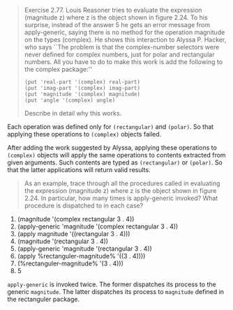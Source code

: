 > Exercise 2.77.  Louis Reasoner tries to evaluate the expression (magnitude z)
> where z is the object shown in figure 2.24. To his surprise, instead of the
> answer 5 he gets an error message from apply-generic, saying there is no method
> for the operation magnitude on the types (complex). He shows this interaction
> to Alyssa P. Hacker, who says ``The problem is that the complex-number
> selectors were never defined for complex numbers, just for polar and
> rectangular numbers. All you have to do to make this work is add the following
> to the complex package:''
>
>     (put 'real-part '(complex) real-part)
>     (put 'imag-part '(complex) imag-part)
>     (put 'magnitude '(complex) magnitude)
>     (put 'angle '(complex) angle)
>
> Describe in detail why this works.

Each operation was defined only for `(rectangular)` and `(polar)`.
So that applying these operations to `(complex)` objects failed.

After adding the work suggested by Alyssa, applying these operations to
`(complex)` objects will apply the same operations to contents extracted from
given arguments.  Such contents are typed as `(rectangular)` or `(polar)`.
So that the latter applications will return valid results.

> As an example, trace through all the procedures called in evaluating the
> expression (magnitude z) where z is the object shown in figure 2.24. In
> particular, how many times is apply-generic invoked? What procedure is
> dispatched to in each case?

1. (magnitude '(complex rectangular 3 . 4))
2. (apply-generic 'magnitude '(complex rectangular 3 . 4))
3. (apply magnitude '((rectangular 3 . 4)))
4. (magnitude '(rectangular 3 . 4))
5. (apply-generic 'magnitude '(rectangular 3 . 4))
6. (apply %rectanguler-magnitude% '((3 . 4))))
7. (%rectanguler-magnitude% '(3 . 4)))
8. 5

`apply-generic` is invoked twice.
The former dispatches its process to the generic `magnitude`.
The latter dispatches its process to `magnitude` defined in the rectanguler package.
